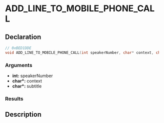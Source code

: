 # ADD_LINE_TO_MOBILE_PHONE_CALL

## Declaration
```cpp
// 0xBED1DDE
void ADD_LINE_TO_MOBILE_PHONE_CALL(int speakerNumber, char* context, char* subtitle);
```

### Arguments
- **int:** speakerNumber
- **char\*:** context
- **char\*:** subtitle

### Results

## Description
